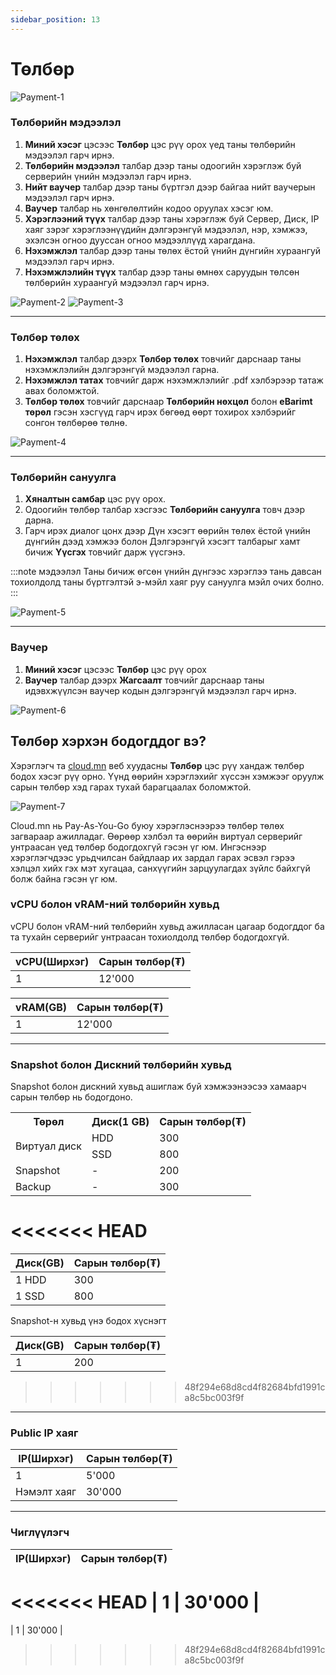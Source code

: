 ```yaml
---
sidebar_position: 13
---
```


# Төлбөр

  ![Payment-1](./img/payment/Payment-1.png)

### Төлбөрийн мэдээлэл

<ol>
    <li><b>Миний хэсэг</b> цэсээс <b>Төлбөр</b> цэс рүү орох үед таны төлбөрийн мэдээлэл гарч ирнэ.</li>
    <li><b>Төлбөрийн мэдээлэл</b> талбар дээр таны одоогийн хэрэглэж буй серверийн үнийн мэдээлэл гарч ирнэ.</li>
    <li><b>Нийт ваучер</b> талбар дээр таны бүртгэл дээр байгаа нийт ваучерын мэдээлэл гарч ирнэ.</li>
    <li><b>Ваучер</b> талбар нь хөнгөлөлтийн кодоо оруулах хэсэг юм.</li>
    <li><b>Хэрэглээний түүх</b> талбар дээр таны хэрэглэж буй Сервер, Диск, IP хаяг зэрэг хэрэглээнүүдийн дэлгэрэнгүй мэдээлэл, нэр, хэмжээ, эхэлсэн огноо дууссан огноо мэдээллүүд харагдана.</li>
    <li><b>Нэхэмжлэл</b> талбар дээр таны төлөх ёстой үнийн дүнгийн хураангуй мэдээлэл гарч ирнэ.</li>
    <li><b>Нэхэмжлэлийн түүх</b> талбар дээр таны өмнөх саруудын төлсөн төлбөрийн хураангуй мэдээлэл гарч ирнэ.</li>
</ol>

  ![Payment-2](./img/payment/Payment-2.png)
  ![Payment-3](./img/payment/Payment-3.png)

<hr></hr>

### Төлбөр төлөх

<ol>
    <li><b>Нэхэмжлэл</b> талбар дээрх <b>Төлбөр төлөх</b> товчийг дарснаар таны нэхэмжлэлийн дэлгэрэнгүй мэдээлэл гарна.</li>
    <li><b>Нэхэмжлэл татах</b> товчийг дарж нэхэмжлэлийг .pdf хэлбэрээр татаж авах боломжтой.</li>
    <li><b>Төлбөр төлөх</b> товчийг дарснаар <b>Төлбөрийн нөхцөл</b> болон <b>eBarimt төрөл</b> гэсэн хэсгүүд гарч ирэх бөгөөд өөрт тохирох хэлбэрийг сонгон төлбөрөө төлнө.</li>
</ol>

  ![Payment-4](./img/payment/Payment-4.png)

<hr></hr>

### Төлбөрийн сануулга

<ol>
    <li><b>Хяналтын самбар</b> цэс рүү орох.</li>
    <li>Одоогийн төлбөр талбар хэсгээс <b>Төлбөрийн сануулга</b> товч дээр дарна.</li>
    <li>Гарч ирэх диалог цонх дээр Дүн хэсэгт өөрийн төлөх ёстой үнийн дүнгийн дээд хэмжээ болон Дэлгэрэнгүй хэсэгт талбарыг хамт бичиж <b>Үүсгэх</b> товчийг дарж үүсгэнэ.</li>
</ol>

:::note мэдээлэл
Таны бичиж өгсөн үнийн дүнгээс хэрэглээ тань давсан тохиолдолд таны бүртгэлтэй э-мэйл хаяг руу сануулга мэйл очих болно.
:::

  ![Payment-5](./img/payment/Billing-alarm-1.png)

<hr></hr>

### Ваучер

<ol>
    <li><b>Миний хэсэг</b> цэсээс <b>Төлбөр</b> цэс рүү орох</li>
    <li><b>Ваучер</b> талбар дээрх <b>Жагсаалт</b> товчийг дарснаар таны идэвхжүүлсэн ваучер кодын дэлгэрэнгүй мэдээлэл гарч ирнэ.</li>
</ol>


  ![Payment-6](./img/payment/Voucher-list.png)

## Төлбөр хэрхэн бодогддог вэ?

Хэрэглэгч та <a href='https://cloud.mn'>cloud.mn</a> веб хуудасны **Төлбөр** цэс рүү хандаж төлбөр бодох хэсэг рүү орно. Үүнд өөрийн хэрэглэхийг хүссэн хэмжээг оруулж сарын төлбөр хэд гарах тухай барагцаалах боломжтой.

  ![Payment-7](./img/payment/cloudmn-bill.png)

Cloud.mn нь Pay-As-You-Go буюу хэрэглэснээрээ төлбөр төлөх загвараар ажилладаг. Өөрөөр хэлбэл та өөрийн виртуал серверийг унтраасан үед төлбөр бодогдохгүй гэсэн үг юм. Ингэснээр хэрэглэгчдээс урьдчилсан байдлаар их зардал гарах эсвэл гэрээ хэлцэл хийх гэх мэт хугацаа, санхүүгийн зарцуулагдах зүйлс байхгүй болж байна гэсэн үг юм.

### vCPU болон vRAM-ний төлбөрийн хувьд

vCPU болон vRAM-ний төлбөрийн хувьд ажилласан цагаар бодогддог ба та тухайн серверийг унтраасан тохиолдолд төлбөр бодогдохгүй.

| vCPU(Ширхэг) | Сарын төлбөр(₮) |
| ------- | --------------- |
|    1    |      12'000     |

| vRAM(GB) | Сарын төлбөр(₮) |
| ------- | --------------- |
|    1    |      12'000     |

<hr></hr>

### Snapshot болон Дискний төлбөрийн хувьд

Snapshot болон дискний хувьд ашиглаж буй хэмжээнээсээ хамаарч сарын төлбөр нь бодогдоно.

<table>
  <tr>
    <th>Төрөл</th>
    <th>Диск(1 GB)</th>
    <th>Сарын төлбөр(₮)</th>
  </tr>
  <tr>
    <td rowspan="2">Виртуал диск</td>
    <td>HDD</td>
    <td>300</td>
  </tr>
  <tr>
    <td>SSD</td>
    <td>800</td>
  </tr>
  <tr>
    <td>Snapshot</td>  
    <td>-</td>
    <td>200</td>      
  </tr>
  <tr>
    <td>Backup</td>  
    <td>-</td>
    <td>300</td>      
  </tr>  
</table>

<<<<<<< HEAD
=======
| Диск(GB) | Сарын төлбөр(₮) |
| -------- | --------------- |
|  1 HDD   |       300       |
|  1 SSD   |       800       |

Snapshot-н хувьд үнэ бодох хүснэгт

| Диск(GB) | Сарын төлбөр(₮) |
| ------- | --------------- |
|    1    |      200     |
>>>>>>> 48f294e68d8cd4f82684bfd1991ca8c5bc003f9f

<hr></hr>

### Public IP хаяг

| IP(Ширхэг) | Сарын төлбөр(₮) |
| ---- | ------------------ |
|  1   |       5'000        |
|  Нэмэлт хаяг   |       30'000       |

<hr></hr>

### Чиглүүлэгч

| IP(Ширхэг) | Сарын төлбөр(₮) |
| ---- | ------------------ |
<<<<<<< HEAD
|  1   |       30'000        |
=======
|  1   |       30'000        |
>>>>>>> 48f294e68d8cd4f82684bfd1991ca8c5bc003f9f
